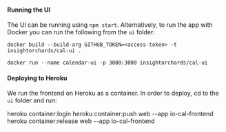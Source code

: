 #### Running the UI

The UI can be running using `npm start`. Alternatively, to run the app with Docker you can run the following from the `ui` folder:

```
docker build --build-arg GITHUB_TOKEN=<access-token> -t insightorchards/cal-ui .

docker run --name calendar-ui -p 3000:3000 insightorchards/cal-ui
```

#### Deploying to Heroku

We run the frontend on Heroku as a container. In order to deploy, cd to the `ui` folder and run:

heroku container:login
heroku container:push web --app io-cal-frontend
heroku container:release web --app io-cal-frontend
